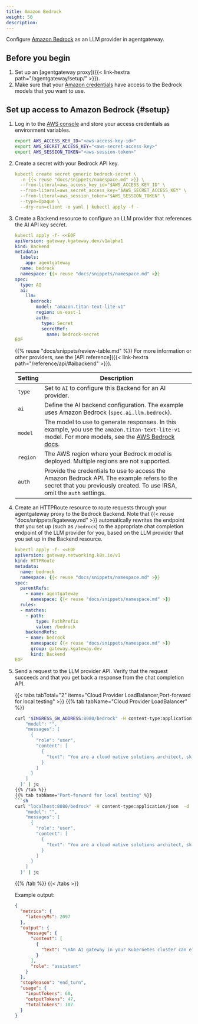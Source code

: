 ```yaml
---
title: Amazon Bedrock
weight: 50
description:
---
```


Configure [Amazon Bedrock](https://aws.amazon.com/bedrock/) as an LLM provider in agentgateway.

## Before you begin

1. Set up an [agentgateway proxy]({{< link-hextra path="/agentgateway/setup/" >}}). 
2. Make sure that your [Amazon credentials](https://docs.aws.amazon.com/sdkref/latest/guide/creds-config-files.html) have access to the Bedrock models that you want to use.

## Set up access to Amazon Bedrock {#setup}

1. Log in to the [AWS console](https://console.aws.amazon.com) and store your access credentials as environment variables.

   ```bash
   export AWS_ACCESS_KEY_ID="<aws-access-key-id>"
   export AWS_SECRET_ACCESS_KEY="<aws-secret-access-key>"
   export AWS_SESSION_TOKEN="<aws-session-token>"
   ```

2. Create a secret with your Bedrock API key.

   ```yaml
   kubectl create secret generic bedrock-secret \
     -n {{< reuse "docs/snippets/namespace.md" >}} \
     --from-literal=aws_access_key_id="$AWS_ACCESS_KEY_ID" \
     --from-literal=aws_secret_access_key="$AWS_SECRET_ACCESS_KEY" \
     --from-literal=aws_session_token="$AWS_SESSION_TOKEN" \
     --type=Opaque \
     --dry-run=client -o yaml | kubectl apply -f -
   ```

3. Create a Backend resource to configure an LLM provider that references the AI API key secret.
   
   ```yaml
   kubectl apply -f- <<EOF
   apiVersion: gateway.kgateway.dev/v1alpha1
   kind: Backend
   metadata:
     labels:
       app: agentgateway
     name: bedrock
     namespace: {{< reuse "docs/snippets/namespace.md" >}}
   spec:
     type: AI
     ai:
       llm:
         bedrock:
           model: "amazon.titan-text-lite-v1"
           region: us-east-1
           auth:
             type: Secret
             secretRef:
               name: bedrock-secret
   EOF
   ```

   {{% reuse "docs/snippets/review-table.md" %}} For more information or other providers, see the [API reference]({{< link-hextra path="/reference/api/#aibackend" >}}).

   | Setting     | Description |
   |-------------|-------------|
   | `type`      | Set to `AI` to configure this Backend for an AI provider. |
   | `ai`        | Define the AI backend configuration. The example uses Amazon Bedrock (`spec.ai.llm.bedrock`). |
   | `model`     | The model to use to generate responses. In this example, you use the `amazon.titan-text-lite-v1` model. For more models, see the [AWS Bedrock docs](https://docs.aws.amazon.com/bedrock/latest/userguide/models-supported.html). |
   | `region`    | The AWS region where your Bedrock model is deployed. Multiple regions are not supported. |
   | `auth` | Provide the credentials to use to access the Amazon Bedrock API. The example refers to the secret that you previously created. To use IRSA, omit the `auth` settings.|

4. Create an HTTPRoute resource to route requests through your agentgateway proxy to the Bedrock Backend. Note that {{< reuse "docs/snippets/kgateway.md" >}} automatically rewrites the endpoint that you set up (such as `/bedrock`) to the appropriate chat completion endpoint of the LLM provider for you, based on the LLM provider that you set up in the Backend resource.
   ```yaml
   kubectl apply -f- <<EOF                                             
   apiVersion: gateway.networking.k8s.io/v1
   kind: HTTPRoute
   metadata:       
     name: bedrock
     namespace: {{< reuse "docs/snippets/namespace.md" >}}
   spec:
     parentRefs:
       - name: agentgateway
         namespace: {{< reuse "docs/snippets/namespace.md" >}}
     rules:
     - matches:
       - path:
           type: PathPrefix
           value: /bedrock
       backendRefs:
       - name: bedrock
         namespace: {{< reuse "docs/snippets/namespace.md" >}}
         group: gateway.kgateway.dev
         kind: Backend
   EOF
   ```
5. Send a request to the LLM provider API. Verify that the request succeeds and that you get back a response from the chat completion API.

   {{< tabs tabTotal="2" items="Cloud Provider LoadBalancer,Port-forward for local testing" >}}
   {{% tab tabName="Cloud Provider LoadBalancer" %}}
   ```sh
   curl "$INGRESS_GW_ADDRESS:8080/bedrock" -H content-type:application/json -d '{
       "model": "",
       "messages": [
         {
           "role": "user",
           "content": [
             {
               "text": "You are a cloud native solutions architect, skilled in explaining complex technical concepts such as API Gateway, microservices, LLM operations, kubernetes, and advanced networking patterns. Write me a 20-word pitch on why I should use an AI gateway in my Kubernetes cluster."
             }
           ]
         }
       ]
     }' | jq
   {{% /tab %}}
   {{% tab tabName="Port-forward for local testing" %}}
   ```sh
   curl "localhost:8080/bedrock" -H content-type:application/json  -d '{
       "model": "",
       "messages": [
         {
           "role": "user",
           "content": [
             {
               "text": "You are a cloud native solutions architect, skilled in explaining complex technical concepts such as API Gateway, microservices, LLM operations, kubernetes, and advanced networking patterns. Write me a 20-word pitch on why I should use an AI gateway in my Kubernetes cluster."
             }
           ]
         }
       ]
     }' | jq
   ```
   {{% /tab %}}
   {{< /tabs >}}

   Example output: 
   ```json
   {
     "metrics": {
       "latencyMs": 2097
     },
     "output": {
       "message": {
         "content": [
           {
             "text": "\nAn AI gateway in your Kubernetes cluster can enhance performance, scalability, and security while simplifying complex operations. It provides a centralized entry point for AI workloads, automates deployment and management, and ensures high availability."
           }
         ],
         "role": "assistant"
       }
     },
     "stopReason": "end_turn",
     "usage": {
       "inputTokens": 60,
       "outputTokens": 47,
       "totalTokens": 107
     }
   }
   ```
